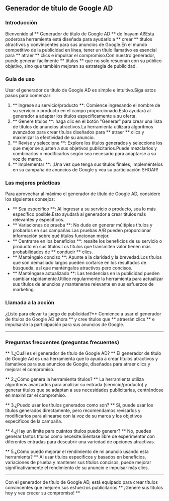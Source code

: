 ## Generador de título de Google AD

### Introducción
Bienvenido al ** Generador de título de Google AD ** de Inayam AI!Esta poderosa herramienta está diseñada para ayudarlo a ** crear ** títulos atractivos y convincentes para sus anuncios de Google.En el mundo competitivo de la publicidad en línea, tener un título llamativo es esencial para ** atraer ** clics e impulsar el compromiso.Con nuestro generador, puede generar fácilmente ** títulos ** que no solo resuenan con su público objetivo, sino que también mejoran su estrategia de publicidad.

### Guía de uso
Usar el generador de título de Google AD es simple e intuitivo.Siga estos pasos para comenzar:

1. ** Ingrese su servicio/producto **: Comience ingresando el nombre de su servicio o producto en el campo proporcionado.Esto ayudará al generador a adaptar los títulos específicamente a su oferta.
2. ** Genere títulos **: haga clic en el botón "Generar" para crear una lista de títulos de anuncios atractivos.La herramienta utilizará algoritmos avanzados para crear títulos diseñados para ** atraer ** clics y maximizar la efectividad de su anuncio.
3. ** Revise y seleccione **: Explore los títulos generados y seleccione los que mejor se ajusten a sus objetivos publicitarios.Puede mezclarlos y combinarlos o modificarlos según sea necesario para adaptarse a su voz de marca.
4. ** Implementar **: ¡Una vez que tenga sus títulos finales, impleméntelos en su campaña de anuncios de Google y vea su participación SHOAR!

### Las mejores prácticas
Para aprovechar al máximo el generador de título de Google AD, considere los siguientes consejos:

- ** Sea específico **: Al ingresar a su servicio o producto, sea lo más específico posible.Esto ayudará al generador a crear títulos más relevantes y específicos.
- ** Variaciones de prueba **: No dude en generar múltiples títulos y probarlos en sus campañas.Las pruebas A/B pueden proporcionar información sobre qué títulos funcionan mejor.
- ** Centrarse en los beneficios **: resalte los beneficios de su servicio o producto en sus títulos.Los títulos que transmiten valor tienen más probabilidades de ** conducir ** clics.
- ** Manténgalo conciso **: Apunte a la claridad y la brevedad.Los títulos que son demasiado largos pueden cortarse en los resultados de búsqueda, así que manténgalos atractivos pero concisos.
- ** Manténgase actualizado **: Las tendencias en la publicidad pueden cambiar rápidamente.Utilice regularmente la herramienta para actualizar sus títulos de anuncios y mantenerse relevante en sus esfuerzos de marketing.

### Llamada a la acción
¿Listo para elevar tu juego de publicidad?** Comience a usar el generador de títulos de Google AD ahora ** y cree títulos que ** atraerán clics ** e impulsarán la participación para sus anuncios de Google.

---

### Preguntas frecuentes (preguntas frecuentes)

** 1.¿Cuál es el generador de título de Google AD? **
El generador de título de Google Ad es una herramienta que lo ayuda a crear títulos atractivos y llamativos para sus anuncios de Google, diseñados para atraer clics y mejorar el compromiso.

** 2.¿Cómo genera la herramienta títulos? **
La herramienta utiliza algoritmos avanzados para analizar su entrada (servicio/producto) y generar títulos que se adaptan a sus necesidades publicitarias, centrándose en maximizar el compromiso.

** 3.¿Puedo usar los títulos generados como son? **
Sí, puede usar los títulos generados directamente, pero recomendamos revisarlos y modificarlos para alinearse con la voz de su marca y los objetivos específicos de la campaña.

** 4.¿Hay un límite para cuántos títulos puedo generar? **
No, puedes generar tantos títulos como necesite.Siéntase libre de experimentar con diferentes entradas para descubrir una variedad de opciones atractivas.

** 5.¿Cómo puedo mejorar el rendimiento de mi anuncio usando esta herramienta? **
Al usar títulos específicos y basados ​​en beneficios, variaciones de prueba y mantener sus títulos concisos, puede mejorar significativamente el rendimiento de su anuncio e impulsar más clics.

---

Con el generador de título de Google AD, está equipado para crear títulos convincentes que mejoren sus esfuerzos publicitarios.** ¡Genere sus títulos hoy y vea crecer su compromiso! **